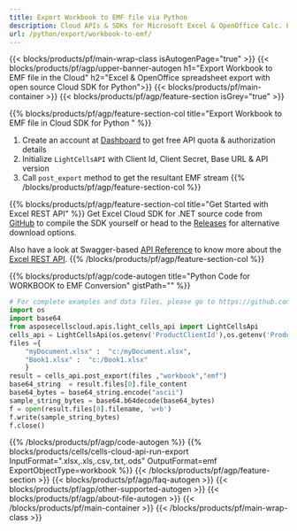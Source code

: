 ```yaml
---
title: Export Workbook to EMF file via Python
description: Cloud APIs & SDKs for Microsoft Excel & OpenOffice Calc. Export workbok or interanl object to kinds of format file in the Cloud.
url: /python/export/workbook-to-emf/
---
```



{{< blocks/products/pf/main-wrap-class isAutogenPage="true" >}}
{{< blocks/products/pf/agp/upper-banner-autogen h1="Export Workbook to EMF file in the Cloud" h2="Excel & OpenOffice spreadsheet export with open source Cloud SDK for Python">}}
{{< blocks/products/pf/main-container >}}
{{< blocks/products/pf/agp/feature-section isGrey="true" >}}

{{% blocks/products/pf/agp/feature-section-col title="Export Workbook to EMF file in Cloud SDK for Python " %}}
1. Create an account at <a href="https://dashboard.aspose.cloud/">Dashboard</a> to get free API quota & authorization details
1. Initialize ```LightCellsAPI``` with Client Id, Client Secret, Base URL & API version
1. Call ```post_export``` method to get the resultant EMF stream
{{% /blocks/products/pf/agp/feature-section-col %}}

{{% blocks/products/pf/agp/feature-section-col title="Get Started with Excel REST API" %}}
Get Excel Cloud SDK for .NET source code from [GitHub](https://github.com/aspose-cells-cloud/aspose-cells-cloud-python) to compile the SDK yourself or head to the [Releases](https://github.com/aspose-cells-cloud/aspose-cells-cloud-python/releases) for alternative download options. 

Also have a look at Swagger-based [API Reference](https://apireference.aspose.cloud/cells/#/LightCells/PostExport) to know more about the [Excel REST API](https://products.aspose.cloud/cells/curl/).
{{% /blocks/products/pf/agp/feature-section-col %}}

{{% blocks/products/pf/agp/code-autogen title="Python Code for WORKBOOK to EMF Conversion" gistPath="" %}}
```python
# For complete examples and data files, please go to https://github.com/aspose-cells-cloud/aspose-cells-cloud-python/
import os
import base64
from asposecellscloud.apis.light_cells_api import LightCellsApi
cells_api = LightCellsApi(os.getenv('ProductClientId'),os.getenv('ProductClientSecret'))
files ={ 
    "myDocument.xlsx" :  "c:/myDocument.xlsx",
    "Book1.xlsx" :  "c:/Book1.xlsx" 
    }
result = cells_api.post_export(files ,"workbook","emf")
base64_string  = result.files[0].file_content
base64_bytes = base64_string.encode("ascii")
sample_string_bytes = base64.b64decode(base64_bytes)
f = open(result.files[0].filename, 'w+b')
f.write(sample_string_bytes)
f.close()    
```

{{% /blocks/products/pf/agp/code-autogen %}}
{{% blocks/products/cells/cells-cloud-api-run-export  InputFormat=".xlsx,.xls,.csv,.txt,.ods"  OutputFormat=emf  ExportObjectType=workbook %}}
{{< /blocks/products/pf/agp/feature-section >}}
{{< blocks/products/pf/agp/faq-autogen >}}
{{< blocks/products/pf/agp/other-supported-autogen >}}
{{< blocks/products/pf/agp/about-file-autogen >}}
{{< /blocks/products/pf/main-container >}}
{{< /blocks/products/pf/main-wrap-class >}}

